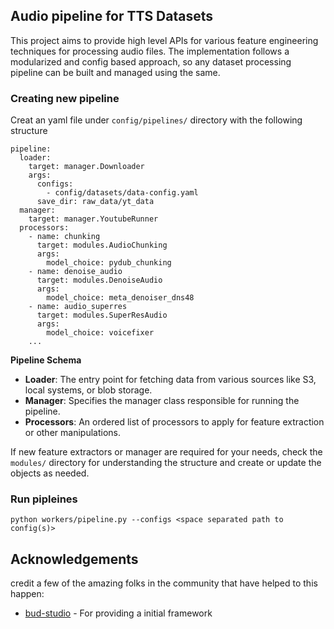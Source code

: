 ## Audio pipeline for TTS Datasets

This project aims to provide high level APIs for various feature engineering techniques for processing audio files. The implementation follows a modularized and config based approach, so any dataset processing pipeline can be built and managed using the same.

### Creating new pipeline 

Creat an yaml file under `config/pipelines/` directory with the following structure

```
pipeline:
  loader:
    target: manager.Downloader
    args:
      configs:
        - config/datasets/data-config.yaml
      save_dir: raw_data/yt_data
  manager:
    target: manager.YoutubeRunner
  processors:
    - name: chunking
      target: modules.AudioChunking
      args:
        model_choice: pydub_chunking
    - name: denoise_audio
      target: modules.DenoiseAudio
      args:
        model_choice: meta_denoiser_dns48
    - name: audio_superres
      target: modules.SuperResAudio
      args:
        model_choice: voicefixer
    ...
```

**Pipeline Schema**

- **Loader**: The entry point for fetching data from various sources like S3, local systems, or blob storage.
- **Manager**: Specifies the manager class responsible for running the pipeline.
- **Processors**: An ordered list of processors to apply for feature extraction or other manipulations.


If new feature extractors or manager are required for your needs, check the `modules/` directory for understanding the structure and create or update the objects as needed.

### Run pipleines

```
python workers/pipeline.py --configs <space separated path to config(s)> 
```
## Acknowledgements
credit a few of the amazing folks in the community that have helped to this happen:
- [bud-studio](https://bud.studio/) - For providing a initial framework
